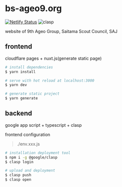# bs-ageo9.org
[![Netlify Status](https://api.netlify.com/api/v1/badges/4090ca41-82c6-4dd4-87ca-84dacadcda77/deploy-status)](https://app.netlify.com/sites/prod-bsageo09/deploys) ![clasp](https://github.com/bs-ageo09/bs-ageo9.org/workflows/clasp/badge.svg?branch=master)

website of 9th Ageo Group, Saitama Scout Council, SAJ

## frontend
cloudflare pages + nuxt.js(generate static page)

``` bash
# install dependencies
$ yarn install

# serve with hot reload at localhost:3000
$ yarn dev

# generate static project
$ yarn generate
```

## backend
google app script + typescript + clasp

frontend configuration
> ./env.xxx.js

```bash
# installation deployment tool
$ npm i -g @google/clasp
$ clasp login

# upload and deployment
$ clasp push
$ clasp open
```

